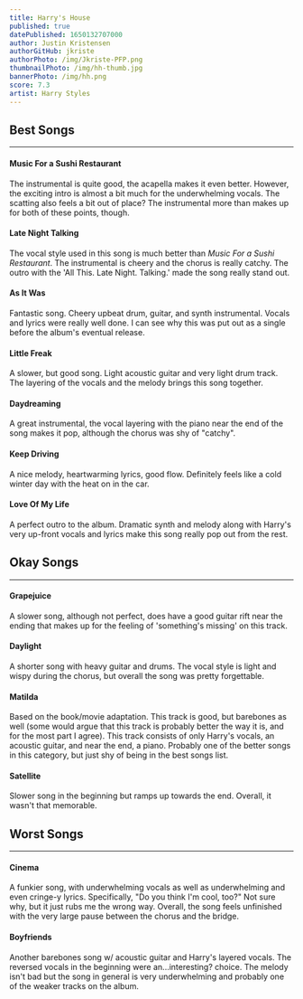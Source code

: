 ```yaml
---
title: Harry's House
published: true
datePublished: 1650132707000
author: Justin Kristensen
authorGitHub: jkriste
authorPhoto: /img/Jkriste-PFP.png
thumbnailPhoto: /img/hh-thumb.jpg
bannerPhoto: /img/hh.png
score: 7.3
artist: Harry Styles
---
```


## Best Songs
<hr />

#### Music For a Sushi Restaurant
The instrumental is quite good, the acapella makes it even better. However, the exciting intro is almost a bit much for the underwhelming vocals. The scatting also feels a bit out of place? The instrumental more than makes up for both of these points, though.

#### Late Night Talking
The vocal style used in this song is much better than _Music For a Sushi Restaurant_. The instrumental is cheery and the chorus is really catchy. The outro with the 'All This. Late Night. Talking.' made the song really stand out.

#### As It Was
Fantastic song. Cheery upbeat drum, guitar, and synth instrumental. Vocals and lyrics were really well done. I can see why this was put out as a single before the album's eventual release.

#### Little Freak
A slower, but good song. Light acoustic guitar and very light drum track. The layering of the vocals and the melody brings this song together.

#### Daydreaming
A great instrumental, the vocal layering with the piano near the end of the song makes it pop, although the chorus was shy of "catchy".

#### Keep Driving
A nice melody, heartwarming lyrics, good flow. Definitely feels like a cold winter day with the heat on in the car.

#### Love Of My Life
A perfect outro to the album. Dramatic synth and melody along with Harry's very up-front vocals and lyrics make this song really pop out from the rest.

## Okay Songs
<hr />

#### Grapejuice
A slower song, although not perfect, does have a good guitar rift near the ending that makes up for the feeling of 'something's missing' on this track.

#### Daylight
A shorter song with heavy guitar and drums. The vocal style is light and wispy during the chorus, but overall the song was pretty forgettable.

#### Matilda
Based on the book/movie adaptation. This track is good, but barebones as well (some would argue that this track is probably better the way it is, and for the most part I agree). This track consists of only Harry's vocals, an acoustic guitar, and near the end, a piano. Probably one of the better songs in this category, but just shy of being in the best songs list.

#### Satellite
Slower song in the beginning but ramps up towards the end. Overall, it wasn't that memorable.

## Worst Songs
<hr />

#### Cinema
A funkier song, with underwhelming vocals as well as underwhelming and even cringe-y lyrics. Specifically, "Do you think I'm cool, too?" Not sure why, but it just rubs me the wrong way. Overall, the song feels unfinished with the very large pause between the chorus and the bridge.

#### Boyfriends
Another barebones song w/ acoustic guitar and Harry's layered vocals. The reversed vocals in the beginning were an...interesting? choice. The melody isn't bad but the song in general is very underwhelming and probably one of the weaker tracks on the album.